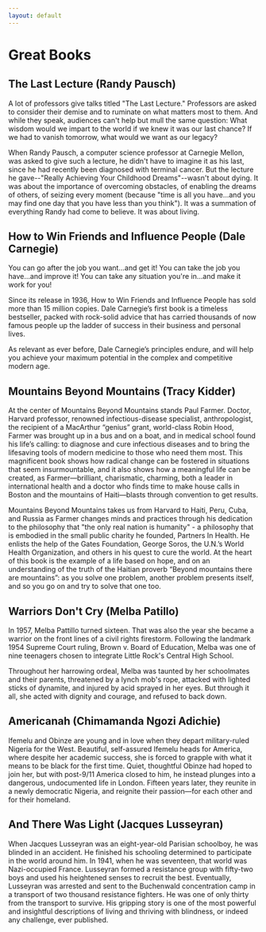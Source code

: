 ```yaml
---
layout: default
---
```

# Great Books

## The Last Lecture (Randy Pausch)

A lot of professors give talks titled "The Last Lecture."
Professors are asked to consider their demise and to ruminate on what matters most to them.
And while they speak, audiences can't help but mull the same question: What wisdom would we impart to the world if we knew it was our last chance?
If we had to vanish tomorrow, what would we want as our legacy?

When Randy Pausch, a computer science professor at Carnegie Mellon, was asked to give such a lecture, he didn't have to imagine it as his last, since he had recently been diagnosed with terminal cancer.
But the lecture he gave--"Really Achieving Your Childhood Dreams"--wasn't about dying.
It was about the importance of overcoming obstacles, of enabling the dreams of others, of seizing every moment (because "time is all you have...and you may find one day that you have less than you think").
It was a summation of everything Randy had come to believe.
It was about living.

## How to Win Friends and Influence People (Dale Carnegie)

You can go after the job you want...and get it!
You can take the job you have...and improve it!
You can take any situation you're in...and make it work for you!

Since its release in 1936, How to Win Friends and Influence People has sold more than 15 million copies.
Dale Carnegie’s first book is a timeless bestseller, packed with rock-solid advice that has carried thousands of now famous people up the ladder of success in their business and personal lives.

As relevant as ever before, Dale Carnegie’s principles endure, and will help you achieve your maximum potential in the complex and competitive modern age.

## Mountains Beyond Mountains (Tracy Kidder)

At the center of Mountains Beyond Mountains stands Paul Farmer.
Doctor, Harvard professor, renowned infectious-disease specialist, anthropologist, the recipient of a MacArthur “genius” grant, world-class Robin Hood, Farmer was brought up in a bus and on a boat, and in medical school found his life’s calling: to diagnose and cure infectious diseases and to bring the lifesaving tools of modern medicine to those who need them most.
This magnificent book shows how radical change can be fostered in situations that seem insurmountable, and it also shows how a meaningful life can be created, as Farmer—brilliant, charismatic, charming, both a leader in international health and a doctor who finds time to make house calls in Boston and the mountains of Haiti—blasts through convention to get results. 

Mountains Beyond Mountains takes us from Harvard to Haiti, Peru, Cuba, and Russia as Farmer changes minds and practices through his dedication to the philosophy that "the only real nation is humanity" - a philosophy that is embodied in the small public charity he founded, Partners In Health.
He enlists the help of the Gates Foundation, George Soros, the U.N.’s World Health Organization, and others in his quest to cure the world.
At the heart of this book is the example of a life based on hope, and on an understanding of the truth of the Haitian proverb “Beyond mountains there are mountains”: as you solve one problem, another problem presents itself, and so you go on and try to solve that one too.

## Warriors Don't Cry (Melba Patillo)

In 1957, Melba Pattillo turned sixteen.
That was also the year she became a warrior on the front lines of a civil rights firestorm.
Following the landmark 1954 Supreme Court ruling, Brown v. Board of Education, Melba was one of nine teenagers chosen to integrate Little Rock's Central High School.

Throughout her harrowing ordeal, Melba was taunted by her schoolmates and their parents, threatened by a lynch mob's rope, attacked with lighted sticks of dynamite, and injured by acid sprayed in her eyes.
But through it all, she acted with dignity and courage, and refused to back down.

## Americanah (Chimamanda Ngozi Adichie)

Ifemelu and Obinze are young and in love when they depart military-ruled Nigeria for the West.
Beautiful, self-assured Ifemelu heads for America, where despite her academic success, she is forced to grapple with what it means to be black for the first time.
Quiet, thoughtful Obinze had hoped to join her, but with post-9/11 America closed to him, he instead plunges into a dangerous, undocumented life in London.
Fifteen years later, they reunite in a newly democratic Nigeria, and reignite their passion—for each other and for their homeland.

## And There Was Light (Jacques Lusseyran)

When Jacques Lusseyran was an eight-year-old Parisian schoolboy, he was blinded in an accident.
He finished his schooling determined to participate in the world around him.
In 1941, when he was seventeen, that world was Nazi-occupied France.
Lusseyran formed a resistance group with fifty-two boys and used his heightened senses to recruit the best.
Eventually, Lusseyran was arrested and sent to the Buchenwald concentration camp in a transport of two thousand resistance fighters.
He was one of only thirty from the transport to survive.
His gripping story is one of the most powerful and insightful descriptions of living and thriving with blindness, or indeed any challenge, ever published.
